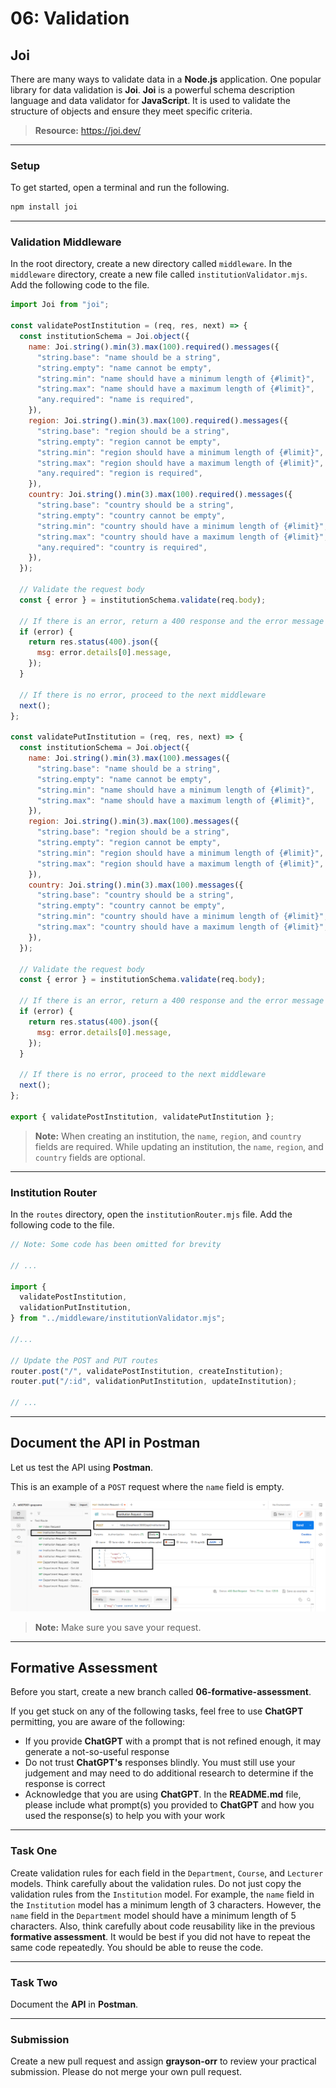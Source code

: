 # 06: Validation

## Joi

There are many ways to validate data in a **Node.js** application. One popular library for data validation is **Joi**. **Joi** is a powerful schema description language and data validator for **JavaScript**. It is used to validate the structure of objects and ensure they meet specific criteria.

> **Resource:** <https://joi.dev/>

---

### Setup

To get started, open a terminal and run the following.

```bash
npm install joi
```

---

### Validation Middleware

In the root directory, create a new directory called `middleware`. In the `middleware` directory, create a new file called `institutionValidator.mjs`. Add the following code to the file.

```javascript
import Joi from "joi";

const validatePostInstitution = (req, res, next) => {
  const institutionSchema = Joi.object({
    name: Joi.string().min(3).max(100).required().messages({
      "string.base": "name should be a string",
      "string.empty": "name cannot be empty",
      "string.min": "name should have a minimum length of {#limit}",
      "string.max": "name should have a maximum length of {#limit}",
      "any.required": "name is required",
    }),
    region: Joi.string().min(3).max(100).required().messages({
      "string.base": "region should be a string",
      "string.empty": "region cannot be empty",
      "string.min": "region should have a minimum length of {#limit}",
      "string.max": "region should have a maximum length of {#limit}",
      "any.required": "region is required",
    }),
    country: Joi.string().min(3).max(100).required().messages({
      "string.base": "country should be a string",
      "string.empty": "country cannot be empty",
      "string.min": "country should have a minimum length of {#limit}",
      "string.max": "country should have a maximum length of {#limit}",
      "any.required": "country is required",
    }),
  });

  // Validate the request body
  const { error } = institutionSchema.validate(req.body);

  // If there is an error, return a 400 response and the error message
  if (error) {
    return res.status(400).json({
      msg: error.details[0].message,
    });
  }

  // If there is no error, proceed to the next middleware
  next();
};

const validatePutInstitution = (req, res, next) => {
  const institutionSchema = Joi.object({
    name: Joi.string().min(3).max(100).messages({
      "string.base": "name should be a string",
      "string.empty": "name cannot be empty",
      "string.min": "name should have a minimum length of {#limit}",
      "string.max": "name should have a maximum length of {#limit}",
    }),
    region: Joi.string().min(3).max(100).messages({
      "string.base": "region should be a string",
      "string.empty": "region cannot be empty",
      "string.min": "region should have a minimum length of {#limit}",
      "string.max": "region should have a maximum length of {#limit}",
    }),
    country: Joi.string().min(3).max(100).messages({
      "string.base": "country should be a string",
      "string.empty": "country cannot be empty",
      "string.min": "country should have a minimum length of {#limit}",
      "string.max": "country should have a maximum length of {#limit}",
    }),
  });

  // Validate the request body
  const { error } = institutionSchema.validate(req.body);

  // If there is an error, return a 400 response and the error message
  if (error) {
    return res.status(400).json({
      msg: error.details[0].message,
    });
  }

  // If there is no error, proceed to the next middleware
  next();
};

export { validatePostInstitution, validatePutInstitution };
```

> **Note:** When creating an institution, the `name`, `region`, and `country` fields are required. While updating an institution, the `name`, `region`, and `country` fields are optional.

---

### Institution Router

In the `routes` directory, open the `institutionRouter.mjs` file. Add the following code to the file.

```javascript
// Note: Some code has been omitted for brevity

// ...

import {
  validatePostInstitution,
  validationPutInstitution,
} from "../middleware/institutionValidator.mjs";

//...

// Update the POST and PUT routes
router.post("/", validatePostInstitution, createInstitution);
router.put("/:id", validationPutInstitution, updateInstitution);

// ...
```

---

## Document the API in Postman

Let us test the API using **Postman**.

This is an example of a `POST` request where the `name` field is empty.

![](<../resources (ignore)/img/06/postman-1.PNG>)

> **Note:** Make sure you save your request.

---

## Formative Assessment

Before you start, create a new branch called **06-formative-assessment**.

If you get stuck on any of the following tasks, feel free to use **ChatGPT** permitting, you are aware of the following:

- If you provide **ChatGPT** with a prompt that is not refined enough, it may generate a not-so-useful response
- Do not trust **ChatGPT's** responses blindly. You must still use your judgement and may need to do additional research to determine if the response is correct
- Acknowledge that you are using **ChatGPT**. In the **README.md** file, please include what prompt(s) you provided to **ChatGPT** and how you used the response(s) to help you with your work

---

### Task One

Create validation rules for each field in the `Department`, `Course`, and `Lecturer` models. Think carefully about the validation rules. Do not just copy the validation rules from the `Institution` model. For example, the `name` field in the `Institution` model has a minimum length of 3 characters. However, the `name` field in the `Department` model should have a minimum length of 5 characters. Also, think carefully about code reusability like in the previous **formative assessment**. It would be best if you did not have to repeat the same code repeatedly. You should be able to reuse the code.

---

### Task Two

Document the **API** in **Postman**.

---

### Submission

Create a new pull request and assign **grayson-orr** to review your practical submission. Please do not merge your own pull request.
